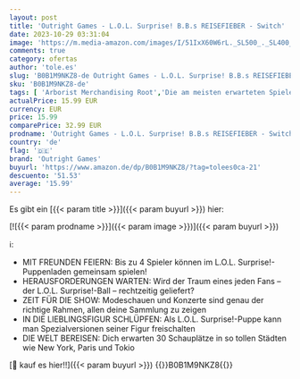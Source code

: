 ```yaml
---
layout: post
title: 'Outright Games - L.O.L. Surprise! B.B.s REISEFIEBER - Switch'
date: 2023-10-29 03:31:04
image: 'https://m.media-amazon.com/images/I/51IxX60W6rL._SL500_._SL400_.jpg'
comments: true
category: ofertas
author: 'tole.es'
slug: 'B0B1M9NKZ8-de Outright Games - L.O.L. Surprise! B.B.s REISEFIEBER - Switch'
sku: 'B0B1M9NKZ8-de'
tags: [ 'Arborist Merchandising Root','Die am meisten erwarteten Spiele','Games','Nintendo Switch','Self Service','Special Features Stores','Spiele für Nintendo Switch','f8b54e7c-b5af-44fa-ab8d-ed3fc1641e33_0','f8b54e7c-b5af-44fa-ab8d-ed3fc1641e33_301','f8b54e7c-b5af-44fa-ab8d-ed3fc1641e33_9201','outright games','🇩🇪', ]
actualPrice: 15.99 EUR
currency: EUR
price: 15.99
comparePrice: 32.99 EUR
prodname: 'Outright Games - L.O.L. Surprise! B.B.s REISEFIEBER - Switch'
country: 'de'
flag: '🇩🇪'
brand: 'Outright Games'
buyurl: 'https://www.amazon.de/dp/B0B1M9NKZ8/?tag=tolees0ca-21'
descuento: '51.53'
average: '15.99'
---
```


Es gibt ein [{{< param title >}}]({{< param buyurl >}}) hier:

[![{{< param prodname >}}]({{< param image >}})]({{< param buyurl >}})

ℹ️:

- MIT FREUNDEN FEIERN: Bis zu 4 Spieler können im L.O.L. Surprise!-Puppenladen gemeinsam spielen!
- HERAUSFORDERUNGEN WARTEN: Wird der Traum eines jeden Fans – der L.O.L. Surprise!-Ball – rechtzeitig geliefert?
- ZEIT FÜR DIE SHOW: Modeschauen und Konzerte sind genau der richtige Rahmen, allen deine Sammlung zu zeigen
- IN DIE LIEBLINGSFIGUR SCHLÜPFEN: Als L.O.L. Surprise!-Puppe kann man Spezialversionen seiner Figur freischalten
- DIE WELT BEREISEN: Dich erwarten 30 Schauplätze in so tollen Städten wie New York, Paris und Tokio

[🛒 kauf es hier!!]({{< param buyurl >}})
{{<world>}}B0B1M9NKZ8{{</world>}}
